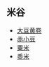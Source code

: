 ## 米谷
- [大豆黄卷](zhongyi/snbcj/zj/gm/大豆黄卷.md)
- [赤小豆](zhongyi/snbcj/zj/gm/赤小豆.md)
- [粟米](zhongyi/snbcj/zj/gm/粟米.md)
- [黍米](zhongyi/snbcj/zj/gm/黍米.md)